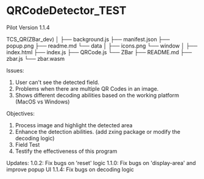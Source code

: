 # QRCodeDetector_TEST
Pilot Version 1.1.4

TCS_QR(ZBar_dev)
│
├── background.js
├── manifest.json
├── popup.png
├── readme.md
└── data
    │
    ├── icons.png
    └── window
        │
        ├── index.html
        ├── index.js
        ├── QRCode.js
        └── ZBar
            ├── README.md
            ├── zbar.js
            └── zbar.wasm


Issues:
1. User can't see the detected field.
2. Problems when there are multiple QR Codes in an image.
3. Shows different decoding abilities based on the working platform (MacOS vs Windows)

Objectives:
1. Process image and highlight the detected area
2. Enhance the detection abilities. (add zxing package or modify the decoding logic)
3. Field Test
4. Testify the effectiveness of this program

Updates:
1.0.2: Fix bugs on 'reset' logic
1.1.0: Fix bugs on 'display-area' and improve popup UI
1.1.4: Fix bugs on decoding logic